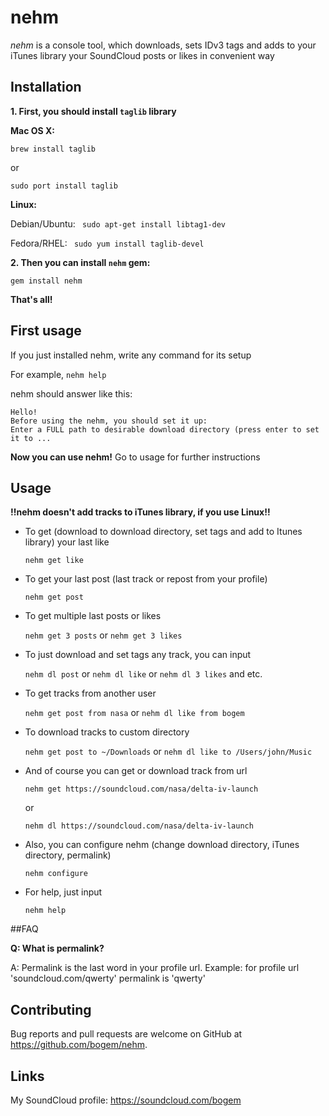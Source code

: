 # nehm

*nehm* is a console tool, which downloads, sets IDv3 tags and adds to your iTunes library your SoundCloud posts or likes in convenient way

## Installation

**1. First, you should install `taglib` library**

**Mac OS X:**

`brew install taglib`

or

`sudo port install taglib`

**Linux:**

Debian/Ubuntu: ` sudo apt-get install libtag1-dev`

Fedora/RHEL: ` sudo yum install taglib-devel`

**2. Then you can install `nehm` gem:**

`gem install nehm`

**That's all!**

## First usage

If you just installed nehm, write any command for its setup

For example, `nehm help`

nehm should answer like this:
```
Hello!
Before using the nehm, you should set it up:
Enter a FULL path to desirable download directory (press enter to set it to ...
```

**Now you can use nehm!**
Go to usage for further instructions

## Usage

**!!nehm doesn't add tracks to iTunes library, if you use Linux!!**

* To get (download to download directory, set tags and add to Itunes library) your last like

  `nehm get like`

* To get your last post (last track or repost from your profile)

  `nehm get post`

* To get multiple last posts or likes

  `nehm get 3 posts` or `nehm get 3 likes`

* To just download and set tags any track, you can input

  `nehm dl post` or `nehm dl like` or `nehm dl 3 likes` and etc.

* To get tracks from another user

  `nehm get post from nasa` or `nehm dl like from bogem`

* To download tracks to custom directory

  `nehm get post to ~/Downloads` or `nehm dl like to /Users/john/Music`

* And of course you can get or download track from url

  `nehm get https://soundcloud.com/nasa/delta-iv-launch`

  or

  `nehm dl https://soundcloud.com/nasa/delta-iv-launch`

* Also, you can configure nehm (change download directory, iTunes directory, permalink)

  `nehm configure`

* For help, just input

  `nehm help`

##FAQ

**Q: What is permalink?**

A: Permalink is the last word in your profile url. Example: for profile url 'soundcloud.com/qwerty' permalink is 'qwerty'

## Contributing

Bug reports and pull requests are welcome on GitHub at https://github.com/bogem/nehm.

## Links

My SoundCloud profile: https://soundcloud.com/bogem

